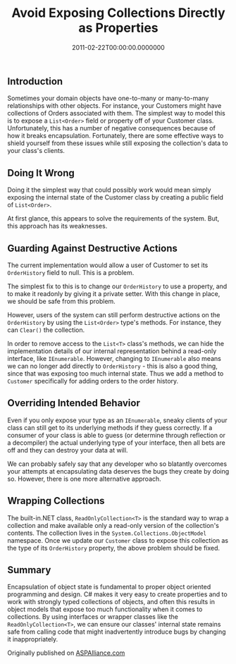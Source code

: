 ﻿---
title: Avoid Exposing Collections Directly as Properties
date: "2011-02-22T00:00:00.0000000"
description: .NET makes it easy to create strongly typed collections and expose them as properties of our classes. However, this generally results in a design that fails at encapsulation and exposes too much of the class's internal state. Learn a few simple techniques to keep from going down this path in this article.
featuredImage: /img/avoid-collections-as-properties.png
---

## Introduction

Sometimes your domain objects have one-to-many or many-to-many relationships with other objects. For instance, your Customers might have collections of Orders associated with them. The simplest way to model this is to expose a `List<Order>` field or property off of your Customer class. Unfortunately, this has a number of negative consequences because of how it breaks encapsulation. Fortunately, there are some effective ways to shield yourself from these issues while still exposing the collection's data to your class's clients.

## Doing It Wrong

Doing it the simplest way that could possibly work would mean simply exposing the internal state of the Customer class by creating a public field of `List<Order>`.

At first glance, this appears to solve the requirements of the system. But, this approach has its weaknesses.

## Guarding Against Destructive Actions

The current implementation would allow a user of Customer to set its `OrderHistory` field to null. This is a problem.

The simplest fix to this is to change our `OrderHistory` to use a property, and to make it readonly by giving it a private setter. With this change in place, we should be safe from this problem.

However, users of the system can still perform destructive actions on the `OrderHistory` by using the `List<Order>` type's methods. For instance, they can `Clear()` the collection.

In order to remove access to the `List<T>` class's methods, we can hide the implementation details of our internal representation behind a read-only interface, like `IEnumerable`. However, changing to `IEnumerable` also means we can no longer add directly to `OrderHistory` - this is also a good thing, since that was exposing too much internal state. Thus we add a method to `Customer` specifically for adding orders to the order history.

## Overriding Intended Behavior

Even if you only expose your type as an `IEnumerable`, sneaky clients of your class can still get to its underlying methods if they guess correctly. If a consumer of your class is able to guess (or determine through reflection or a decompiler) the actual underlying type of your interface, then all bets are off and they can destroy your data at will.

We can probably safely say that any developer who so blatantly overcomes your attempts at encapsulating data deserves the bugs they create by doing so. However, there is one more alternative approach.

## Wrapping Collections

The built-in.NET class, `ReadOnlyCollection<T>` is the standard way to wrap a collection and make available only a read-only version of the collection's contents. The collection lives in the `System.Collections.ObjectModel` namespace. Once we update our `Customer` class to expose this collection as the type of its `OrderHistory` property, the above problem should be fixed.

## Summary

Encapsulation of object state is fundamental to proper object oriented programming and design. C# makes it very easy to create properties and to work with strongly typed collections of objects, and often this results in object models that expose too much functionality when it comes to collections. By using interfaces or wrapper classes like the `ReadOnlyCollection<T>`, we can ensure our classes' internal state remains safe from calling code that might inadvertently introduce bugs by changing it inappropriately.

Originally published on [ASPAlliance.com](http://aspalliance.com/2046_Avoid_Exposing_Collections_Directly_as_Properties)

